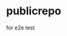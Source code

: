 # publicrepo
for e2e test











































































































































































































































































































































































































































































































































































































































































































































































































































































































































































































































































































































































































































































































































































































































































































































































































































































































































































































































































































































































































































































































































































































































































































































































































































































































